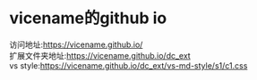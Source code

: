 # vicename的github io

访问地址:https://vicename.github.io/  
扩展文件夹地址:https://vicename.github.io/dc_ext  
vs style:https://vicename.github.io/dc_ext/vs-md-style/s1/c1.css
